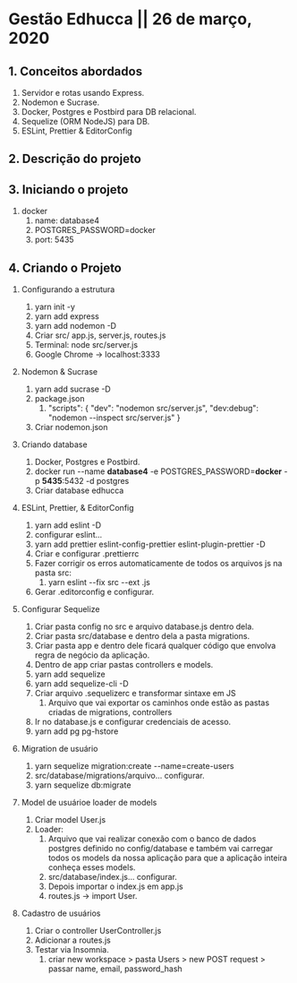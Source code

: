 # Gestão Edhucca || 26 de março, 2020

##  1.  Conceitos abordados

1.  Servidor e rotas usando Express.
2.  Nodemon e Sucrase.
3.  Docker, Postgres e Postbird para DB relacional.
4.  Sequelize (ORM NodeJS) para DB.
5.  ESLint, Prettier & EditorConfig

##  2.  Descrição do projeto

##  3.  Iniciando o projeto

1.  docker
    1.  name: database4
    2.  POSTGRES_PASSWORD=docker
    3.  port: 5435

##  4.  Criando o Projeto

1.  Configurando a estrutura
    1.  yarn init -y
    2.  yarn add express
    3.  yarn add nodemon -D
    4.  Criar src/ app.js, server.js, routes.js
    5.  Terminal: node src/server.js
    6.  Google Chrome -> localhost:3333

2.  Nodemon & Sucrase
    1.  yarn add sucrase -D
    2.  package.json
        1.  "scripts": {
              "dev": "nodemon src/server.js",
              "dev:debug": "nodemon --inspect src/server.js"
            }
    3.  Criar nodemon.json

3.  Criando database
    1.  Docker, Postgres e Postbird.
    2.  docker run --name **database4** -e POSTGRES_PASSWORD=**docker** -p **5435**:5432 -d postgres
    3.  Criar database edhucca

4.  ESLint, Prettier, & EditorConfig
    1.  yarn add eslint -D
    2.  configurar eslint...
    3.  yarn add prettier eslint-config-prettier eslint-plugin-prettier -D
    4.  Criar e configurar .prettierrc
    5.  Fazer corrigir os erros automaticamente de todos os arquivos js na pasta src:
        1.  yarn eslint --fix src --ext .js
    6.  Gerar .editorconfig e configurar.

5.  Configurar Sequelize
    1.  Criar pasta config no src e arquivo database.js dentro dela.
    2.  Criar pasta src/database e dentro dela a pasta migrations.
    3.  Criar pasta app e dentro dele ficará qualquer código que envolva regra de negócio da aplicação.
    4.  Dentro de app criar pastas controllers e models.
    5.  yarn add sequelize
    6.  yarn add sequelize-cli -D
    7.  Criar arquivo .sequelizerc e transformar sintaxe em JS
        1.  Arquivo que vai exportar os caminhos onde estão as pastas criadas de migrations, controllers
    8.  Ir no database.js e configurar credenciais de acesso.
    9.  yarn add pg pg-hstore

6.  Migration de usuário
    1.  yarn sequelize migration:create --name=create-users
    2.  src/database/migrations/arquivo... configurar.
    3.  yarn sequelize db:migrate

7.  Model de usuárioe loader de models
    1.  Criar model User.js
    2.  Loader:
        1.  Arquivo que vai realizar conexão com o banco de dados postgres definido no config/database e também vai carregar todos os models da nossa aplicação para que a aplicação inteira conheça esses models.
        2.  src/database/index.js... configurar.
        3.  Depois importar o index.js em app.js
        4.  routes.js -> import User.

8.  Cadastro de usuários
    1.  Criar o controller UserController.js
    2.  Adicionar a routes.js
    3.  Testar via Insomnia.
        1.   criar new workspace > pasta Users > new POST request > passar name, email, password_hash
